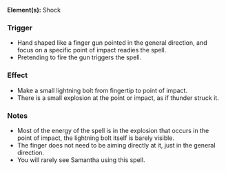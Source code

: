 **Element(s):** Shock
### Trigger
- Hand shaped like a finger gun pointed in the general direction, and focus on a specific point of impact readies the spell.
- Pretending to fire the gun triggers the spell.
### Effect
- Make a small lightning bolt from fingertip to point of impact.
- There is a small explosion at the point or impact, as if thunder struck it.
### Notes
- Most of the energy of the spell is in the explosion that occurs in the point of impact, the lightning bolt itself is barely visible.
- The finger does not need to be aiming directly at it, just in the general direction.
- You will rarely see Samantha using this spell.